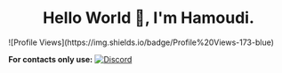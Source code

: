 <div align="center">
<h1>Hello World 👋, I'm Hamoudi.</h1>
</div>
![Profile Views](https://img.shields.io/badge/Profile%20Views-173-blue)

**For contacts only use:**
[![Discord](https://www.pngall.com/discord-logo-png/)](https://discord.com/users/922208402875236364)
  

